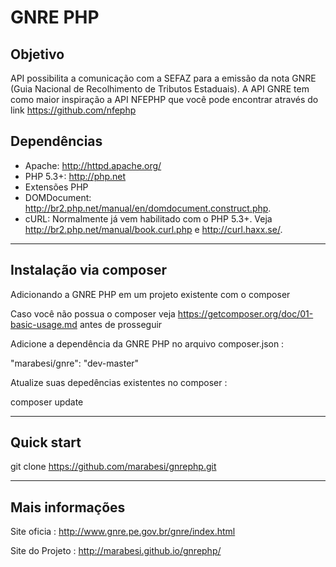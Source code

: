 GNRE PHP
=================

Objetivo
-----
 API possibilita a comunicação com a SEFAZ para a emissão da nota GNRE (Guia Nacional de Recolhimento de Tributos Estaduais). 
 A API GNRE tem como maior inspiração a API NFEPHP que você pode encontrar através do link https://github.com/nfephp

Dependências
-------
* Apache: <http://httpd.apache.org/>
* PHP 5.3+: <http://php.net>
* Extensões PHP
 * DOMDocument: http://br2.php.net/manual/en/domdocument.construct.php.
 * cURL: Normalmente já vem habilitado com o PHP 5.3+. Veja <http://br2.php.net/manual/book.curl.php> e <http://curl.haxx.se/>.

------

Instalação via composer
------
Adicionando a GNRE PHP em um projeto existente com o composer

Caso você não possua o composer veja https://getcomposer.org/doc/01-basic-usage.md antes de prosseguir

Adicione a dependência da GNRE PHP no arquivo composer.json :

"marabesi/gnre": "dev-master"

Atualize suas depedências existentes no composer :

composer update

-----
Quick start
-----
git clone https://github.com/marabesi/gnrephp.git

-----

Mais informações
-----
Site oficia :     http://www.gnre.pe.gov.br/gnre/index.html

Site do Projeto : http://marabesi.github.io/gnrephp/



